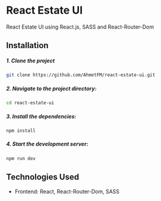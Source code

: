 # React Estate UI

React Estate UI using React.js, SASS and React-Router-Dom

## Installation

##### 1. Clone the project

```bash
git clone https://github.com/AhmetFM/react-estate-ui.git
```

##### 2. Navigate to the project directory:

```bash
cd react-estate-ui
```

##### 3. Install the dependencies:

```bash
npm install
```

##### 4. Start the development server:

```bash
npm run dev
```

## Technologies Used

- Frontend: React, React-Router-Dom, SASS

